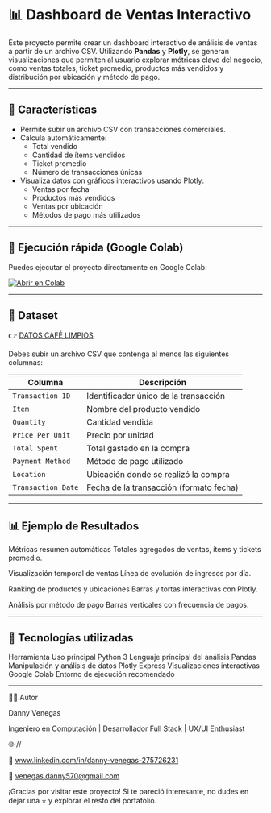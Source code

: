 # 📊 Dashboard de Ventas Interactivo

Este proyecto permite crear un dashboard interactivo de análisis de ventas a partir de un archivo CSV. Utilizando **Pandas** y **Plotly**, se generan visualizaciones que permiten al usuario explorar métricas clave del negocio, como ventas totales, ticket promedio, productos más vendidos y distribución por ubicación y método de pago.

---

## 📌 Características

- Permite subir un archivo CSV con transacciones comerciales.
- Calcula automáticamente:
  - Total vendido
  - Cantidad de ítems vendidos
  - Ticket promedio
  - Número de transacciones únicas
- Visualiza datos con gráficos interactivos usando Plotly:
  - Ventas por fecha
  - Productos más vendidos
  - Ventas por ubicación
  - Métodos de pago más utilizados

---

## 🚀 Ejecución rápida (Google Colab)

Puedes ejecutar el proyecto directamente en Google Colab:

[![Abrir en Colab](https://colab.research.google.com/assets/colab-badge.svg)](https://colab.research.google.com/)

---

## 📁 Dataset

👉 [DATOS CAFÉ LIMPIOS](https://www.kaggle.com/datasets/maurosteban99/datos-caf-limpios/data)

Debes subir un archivo CSV que contenga al menos las siguientes columnas:

| Columna            | Descripción                                |
|--------------------|--------------------------------------------|
| `Transaction ID`   | Identificador único de la transacción      |
| `Item`             | Nombre del producto vendido                |
| `Quantity`         | Cantidad vendida                           |
| `Price Per Unit`   | Precio por unidad                          |
| `Total Spent`      | Total gastado en la compra                 |
| `Payment Method`   | Método de pago utilizado                   |
| `Location`         | Ubicación donde se realizó la compra       |
| `Transaction Date` | Fecha de la transacción (formato fecha)    |

---


## 📊 Ejemplo de Resultados
Métricas resumen automáticas
Totales agregados de ventas, ítems y tickets promedio.

Visualización temporal de ventas
Línea de evolución de ingresos por día.

Ranking de productos y ubicaciones
Barras y tortas interactivas con Plotly.

Análisis por método de pago
Barras verticales con frecuencia de pagos.

---

## 🧩 Tecnologías utilizadas

Herramienta	Uso principal
Python 3	Lenguaje principal del análisis
Pandas	Manipulación y análisis de datos
Plotly Express	Visualizaciones interactivas
Google Colab	Entorno de ejecución recomendado

---
👨‍💻 Autor

Danny Venegas

Ingeniero en Computación | Desarrollador Full Stack | UX/UI Enthusiast

🌐 //

💼 www.linkedin.com/in/danny-venegas-275726231

📧 venegas.danny570@gmail.com

¡Gracias por visitar este proyecto!
Si te pareció interesante, no dudes en dejar una ⭐ y explorar el resto del portafolio.
